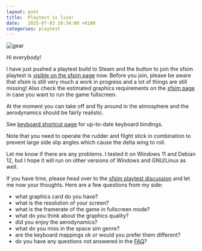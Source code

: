 ```yaml
---
layout: post
title:  Playtest is live!
date:   2025-07-03 20:34:00 +0100
categories: playtest
---
```


![gear](/sfsim/pics/playtest.jpg)

Hi everybody!

I have just pushed a playtest build to Steam and the button to join the sfsim playtest is [visible on the sfsim page][1] now.
Before you join, please be aware that sfsim is still very much a work in progress and a lot of things are still missing!
Also check the estimated graphics requirements on the [sfsim page][1] in case you want to run the game fullscreen.

At the moment you can take off and fly around in the atmosphere and the aerodynamics should be fairly realistic.

See [keyboard shortcut page](/sfsim/keyboard/) for up-to-date keyboard bindings.

Note that you need to operate the rudder and flight stick in combination to prevent large side slip angles which cause the delta wing to roll.

Let me know if there are any problems.
I tested it on Windows 11 and Debian 12, but I hope it will run on other versions of Windows and GNU/Linux as well.

If you have time, please head over to the [sfsim playtest discussion][2] and let me now your thoughts.
Here are a few questions from my side:
* what graphics card do you have?
* what is the resolution of your screen?
* what is the framerate of the game in fullscreen mode?
* what do you think about the graphics quality?
* did you enjoy the aerodynamics?
* what do you miss in the space sim genre?
* are the keyboard mappings ok or would you prefer them different?
* do you have any questions not answered in the [FAQ][3]?

[1]: https://store.steampowered.com/app/3687560/sfsim/
[2]: https://steamcommunity.com/app/3847320/discussions/0/597405278050268707/
[3]: https://wedesoft.github.io/sfsim/faq/
